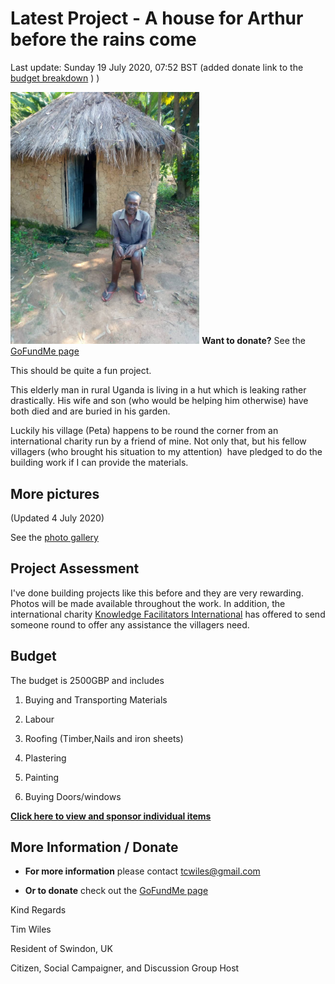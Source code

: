 # Latest Project - A house for Arthur before the rains come 

Last update: Sunday 19 July 2020, 07:52 BST 
(added donate link to the [budget breakdown](Budget-breakdown.md) ) ) 

<noscript>
<img src="IMG-20200617-WA0001.jpg" width="60%"/>
  <strong>Want to donate?</strong> See the <a href="https://www.gofundme.com/f/a-house-for-arthur-before-the-rains-come?utm_source=customer&utm_medium=copy_link&utm_campaign=p_cf+share-flow-1">GoFundMe page</a>  
  
</noscript>

<div class="gfm-embed" data-url="https://www.gofundme.com/f/a-house-for-arthur-before-the-rains-come/widget/large"></div>

<script defer src="https://www.gofundme.com/static/js/embed.js"></script>

This should be quite a fun project. 

This elderly man in rural Uganda is living in a hut which is leaking rather drastically. His wife and son (who would be helping him otherwise) have both died and are buried in his garden. 

Luckily his village (Peta) happens to be round the corner from an international charity run by a friend of mine. Not only that, but his fellow villagers (who brought his situation to my attention)  have pledged to do the building work if I can provide the materials. 

## More pictures

(Updated 4 July 2020)

See the [photo gallery](Photo-gallery.md) 

## Project Assessment 

I've done building projects like this before and they are very rewarding. Photos will be made available throughout the work. In addition, the international charity [Knowledge Facilitators International](https://www.knowledgefacilitators.org/) has offered to send someone round to offer any assistance the villagers need. 

## Budget 

The budget is 2500GBP and includes

1. Buying and Transporting Materials

2. Labour

3. Roofing (Timber,Nails and iron sheets)

4. Plastering

5. Painting

6. Buying Doors/windows

[**Click here to view and sponsor individual items**](Budget-breakdown.md)

## More Information / Donate ##

* **For more information** please contact tcwiles@gmail.com

* **Or to donate** check out the [GoFundMe page](https://www.gofundme.com/f/a-house-for-arthur-before-the-rains-come?utm_source=customer&utm_medium=copy_link&utm_campaign=p_cf+share-flow-1)  

Kind Regards 

Tim Wiles

Resident of Swindon, UK

Citizen, Social Campaigner, and Discussion Group Host

<div class="gfm-embed" data-url="https://www.gofundme.com/f/a-house-for-arthur-before-the-rains-come/widget/medium"></div>

